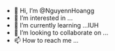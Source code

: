 - 👋 Hi, I’m @NguyennHoangg
- 👀 I’m interested in ...
- 🌱 I’m currently learning ...IUH
- 💞️ I’m looking to collaborate on ...
- 📫 How to reach me ...

<!---
NguyennHoangg/NguyennHoangg is a ✨ special ✨ repository because its `README.md` (this file) appears on your GitHub profile.
You can click the Preview link to take a look at your changes.
--->
